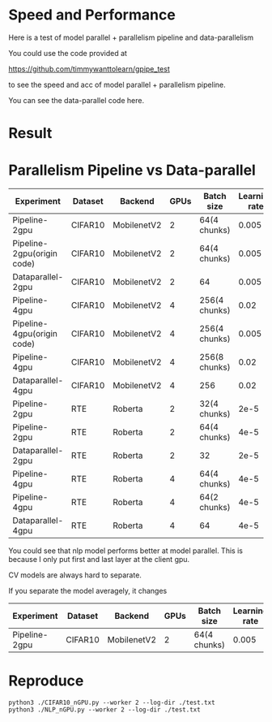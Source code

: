 # Speed and Performance

Here is a test of model parallel + parallelism pipeline and data-parallelism

You could use the code provided at

https://github.com/timmywanttolearn/gpipe_test

to see the speed and acc of model parallel + parallelism pipeline.

You can see the data-parallel code here.

# Result

#  Parallelism Pipeline vs Data-parallel

| Experiment                 | Dataset | Backend     | GPUs | Batch size    | Learning rate | Top-1 acc (%) | Throughput | Speed up |
| -------------------------- | ------- | ----------- | ---- | ------------- | ------------- | ------------- | ---------- | -------- |
| Pipeline-2gpu              | CIFAR10 | MobilenetV2 | 2    | 64(4 chunks)  | 0.005         | 95.89±0.07    | 228.57/s   | 0.607×   |
| Pipeline-2gpu(origin code) | CIFAR10 | MobilenetV2 | 2    | 64(4 chunks)  | 0.005         | None          | 213.33/s   | 0.566×   |
| Dataparallel-2gpu          | CIFAR10 | MobilenetV2 | 2    | 64            | 0.005         | 95.83±0.04    | 376.47/s   | 1×       |
| Pipeline-4gpu              | CIFAR10 | MobilenetV2 | 4    | 256(4 chunks) | 0.02          | 96.03±0.14    | 400.30/s   | 1.07×    |
| Pipeline-4gpu(origin code) | CIFAR10 | MobilenetV2 | 4    | 256(4 chunks) | 0.005         | None          | 419.67/s   | 1.11×    |
| Pipeline-4gpu              | CIFAR10 | MobilenetV2 | 4    | 256(8 chunks) | 0.02          | 96.07±0.05    | 397.30/s   | 1.06×    |
| Dataparallel-4gpu          | CIFAR10 | MobilenetV2 | 4    | 256           | 0.02          | 95.94±0.09    | 627.22/s   | 1.66×    |
| Pipeline-2gpu              | RTE     | Roberta     | 2    | 32(4 chunks)  | 2e-5          | 78.59±0.21    | 61.53/s    | 0.80×    |
| Pipeline-2gpu              | RTE     | Roberta     | 2    | 64(4 chunks)  | 4e-5          | 77.56±0.39    | 68.82/s    | 0.90×    |
| Dataparallel-2gpu          | RTE     | Roberta     | 2    | 32            | 2e-5          | 79.0±0.27     | 76.19/s    | 1×       |
| Pipeline-4gpu              | RTE     | Roberta     | 4    | 64(4 chunks)  | 4e-5          | 78.17±0.44    | 106.40/s   | 1.40×    |
| Pipeline-4gpu              | RTE     | Roberta     | 4    | 64(2 chunks)  | 4e-5          | 78.15±0.22    | 96.40/s    | 1.27×    |
| Dataparallel-4gpu          | RTE     | Roberta     | 4    | 64            | 4e-5          | 78.4±0.21     | 95.53/s    | 1.25×    |

You could see that nlp model performs better at model parallel. This is because I only put first and last layer at the client gpu.

CV models are always hard to separate.

If you separate the model averagely, it changes

| Experiment    | Dataset | Backend     | GPUs | Batch size   | Learning rate | Throughput | Speed up |
| ------------- | ------- | ----------- | ---- | ------------ | ------------- | ---------- | -------- |
| Pipeline-2gpu | CIFAR10 | MobilenetV2 | 2    | 64(4 chunks) | 0.005         | 318.74/s   | 0.847×   |

# Reproduce

```
python3 ./CIFAR10_nGPU.py --worker 2 --log-dir ./test.txt
python3 ./NLP_nGPU.py --worker 2 --log-dir ./test.txt
```

